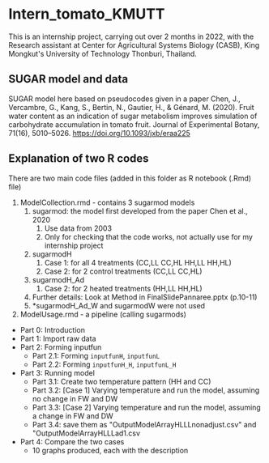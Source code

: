 # Intern_tomato_KMUTT
This is an internship project, carrying out over 2 months in 2022, with the Research assistant at Center for Agricultural Systems Biology (CASB), King Mongkut's University of Technology Thonburi, Thailand.

## SUGAR model and data
SUGAR model here based on pseudocodes given in a paper Chen, J., Vercambre, G., Kang, S., Bertin, N., Gautier, H., & Génard, M. (2020). Fruit water content as an indication of sugar metabolism improves simulation of carbohydrate accumulation in tomato fruit. Journal of Experimental Botany, 71(16), 5010–5026. https://doi.org/10.1093/jxb/eraa225
## Explanation of two R codes
There are two main code files (added in this folder as R notebook (.Rmd) file)
1. ModelCollection.rmd - contains 3 sugarmod models
   1. sugarmod: the model first developed from the paper Chen et al., 2020
      1. Use data from 2003
      2. Only for checking that the code works, not actually use for my internship project
   2. sugarmodH
      1. Case 1: for all 4 treatments (CC,LL CC,HL HH,LL HH,HL)
      2. Case 2: for 2 control treatments (CC,LL CC,HL)
   3. sugarmodH_Ad
      1. Case 2: for 2 heated treatments (HH,LL HH,HL)
   4. Further details: Look at Method in FinalSlidePannaree.pptx (p.10-11)
   5. *sugarmodH_Ad_W and sugarmodW were not used 
2. ModelUsage.rmd -  a pipeline (calling sugarmods)
* Part 0: Introduction
* Part 1: Import raw data
* Part 2: Forming inputfun
   * Part 2.1: Forming `inputfunH`, `inputfunL`
   * Part 2.2: Forming `inputfunH_H`, `inputfunL_H`
* Part 3: Running model
   * Part 3.1: Create two temperature pattern (HH and CC)
   * Part 3.2: [Case 1] Varying temperature and run the model, assuming no change in FW and DW
   * Part 3.3: [Case 2] Varying temperature and run the model, assuming a change in FW and DW
   * Part 3.4: save them as "OutputModelArrayHLLLnonadjust.csv" and "OutputModelArrayHLLLad1.csv
* Part 4: Compare the two cases
   * 10 graphs produced, each with the description
